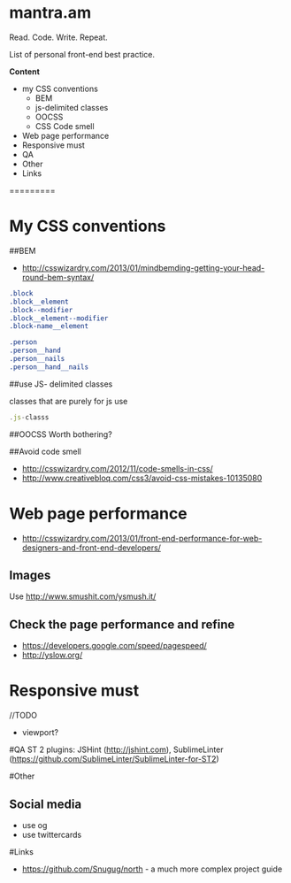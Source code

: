 mantra.am
=========

Read. Code. Write. Repeat.

List of personal front-end best practice.

**Content**

- my CSS conventions
  - BEM
  - js-delimited classes
  - OOCSS
  - CSS Code smell 
- Web page performance
- Responsive must
- QA
- Other
- Links

=========

# My CSS conventions

##BEM 
- http://csswizardry.com/2013/01/mindbemding-getting-your-head-round-bem-syntax/

```css
.block
.block__element
.block--modifier
.block__element--modifier
.block-name__element

.person 
.person__hand 
.person__nails 
.person__hand__nails 
```

##use JS- delimited classes

classes that are purely for js use

```javascript
.js-classs
```
##OOCSS
Worth bothering?

##Avoid code smell
- http://csswizardry.com/2012/11/code-smells-in-css/
- http://www.creativebloq.com/css3/avoid-css-mistakes-10135080

# Web page performance
- http://csswizardry.com/2013/01/front-end-performance-for-web-designers-and-front-end-developers/

## Images
Use http://www.smushit.com/ysmush.it/

## Check the page performance and refine
- https://developers.google.com/speed/pagespeed/
- http://yslow.org/

# Responsive must
//TODO
- viewport?

#QA
ST 2 plugins: JSHint (http://jshint.com), SublimeLinter (https://github.com/SublimeLinter/SublimeLinter-for-ST2)

#Other

## Social media
- use og
- use twittercards

#Links
- https://github.com/Snugug/north - a much more complex project guide


